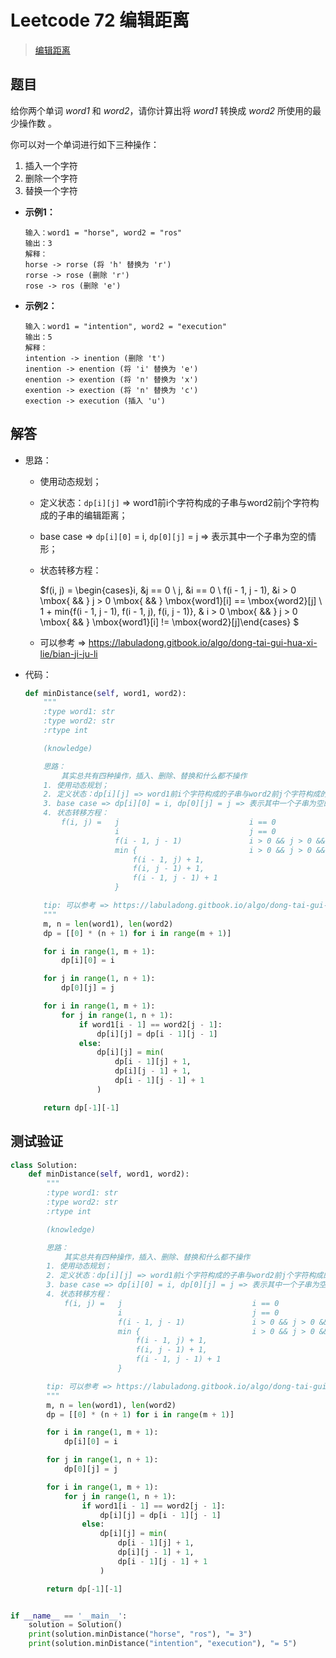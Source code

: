 # Leetcode 72 编辑距离

> [编辑距离](https://leetcode-cn.com/problems/edit-distance/)

## 题目

给你两个单词 *word1* 和 *word2*，请你计算出将 *word1* 转换成 *word2* 所使用的最少操作数 。

你可以对一个单词进行如下三种操作：

1. 插入一个字符
2. 删除一个字符
3. 替换一个字符

- **示例1：**

  ```
  输入：word1 = "horse", word2 = "ros"
  输出：3
  解释：
  horse -> rorse (将 'h' 替换为 'r')
  rorse -> rose (删除 'r')
  rose -> ros (删除 'e')
  ```

- **示例2：**

  ```
  输入：word1 = "intention", word2 = "execution"
  输出：5
  解释：
  intention -> inention (删除 't')
  inention -> enention (将 'i' 替换为 'e')
  enention -> exention (将 'n' 替换为 'x')
  exention -> exection (将 'n' 替换为 'c')
  exection -> execution (插入 'u')
  ```

## 解答

- 思路：

  - 使用动态规划；

  - 定义状态：`dp[i][j]` => word1前i个字符构成的子串与word2前j个字符构成的子串的编辑距离；

  - base case => `dp[i][0]` = i, `dp[0][j]` = j => 表示其中一个子串为空的情形；

  - 状态转移方程：

    $f(i, j) = \begin{cases}i, &j == 0 \\ j, &i == 0 \\ f(i - 1, j - 1), &i > 0 \mbox{ && } j > 0 \mbox{ && } \mbox{word1}[i] == \mbox{word2}[j] \\ 1 + min\{f(i - 1, j - 1), f(i - 1, j), f(i, j - 1)\}, & i > 0 \mbox{ && } j > 0 \mbox{ && } \mbox{word1}[i] != \mbox{word2}[j]\end{cases} $

  - 可以参考 => https://labuladong.gitbook.io/algo/dong-tai-gui-hua-xi-lie/bian-ji-ju-li

- 代码：

  ```python
  def minDistance(self, word1, word2):
      """
      :type word1: str
      :type word2: str
      :rtype int
  
      (knowledge)
  
      思路：
          其实总共有四种操作，插入、删除、替换和什么都不操作
      1. 使用动态规划；
      2. 定义状态：dp[i][j] => word1前i个字符构成的子串与word2前j个字符构成的子串的编辑距离；
      3. base case => dp[i][0] = i, dp[0][j] = j => 表示其中一个子串为空的情形
      4. 状态转移方程：
          f(i, j) =   j                             i == 0
                      i                             j == 0
                      f(i - 1, j - 1)               i > 0 && j > 0 && word1[i] == word2[j]
                      min {                         i > 0 && j > 0 && word1[i] != word2[j]  
                          f(i - 1, j) + 1,
                          f(i, j - 1) + 1,
                          f(i - 1, j - 1) + 1
                      }
  
      tip: 可以参考 => https://labuladong.gitbook.io/algo/dong-tai-gui-hua-xi-lie/bian-ji-ju-li
      """
      m, n = len(word1), len(word2)
      dp = [[0] * (n + 1) for i in range(m + 1)]
  
      for i in range(1, m + 1):
          dp[i][0] = i
  
      for j in range(1, n + 1):
          dp[0][j] = j
  
      for i in range(1, m + 1):
          for j in range(1, n + 1):
              if word1[i - 1] == word2[j - 1]:
                  dp[i][j] = dp[i - 1][j - 1]
              else:
                  dp[i][j] = min(
                      dp[i - 1][j] + 1,
                      dp[i][j - 1] + 1,
                      dp[i - 1][j - 1] + 1
                  )
  
      return dp[-1][-1]
  ```

## 测试验证

```python
class Solution:
    def minDistance(self, word1, word2):
        """
        :type word1: str
        :type word2: str
        :rtype int

        (knowledge)

        思路：
            其实总共有四种操作，插入、删除、替换和什么都不操作
        1. 使用动态规划；
        2. 定义状态：dp[i][j] => word1前i个字符构成的子串与word2前j个字符构成的子串的编辑距离；
        3. base case => dp[i][0] = i, dp[0][j] = j => 表示其中一个子串为空的情形
        4. 状态转移方程：
            f(i, j) =   j                             i == 0
                        i                             j == 0
                        f(i - 1, j - 1)               i > 0 && j > 0 && word1[i] == word2[j]
                        min {                         i > 0 && j > 0 && word1[i] != word2[j]  
                            f(i - 1, j) + 1,
                            f(i, j - 1) + 1,
                            f(i - 1, j - 1) + 1
                        }

        tip: 可以参考 => https://labuladong.gitbook.io/algo/dong-tai-gui-hua-xi-lie/bian-ji-ju-li
        """
        m, n = len(word1), len(word2)
        dp = [[0] * (n + 1) for i in range(m + 1)]

        for i in range(1, m + 1):
            dp[i][0] = i

        for j in range(1, n + 1):
            dp[0][j] = j

        for i in range(1, m + 1):
            for j in range(1, n + 1):
                if word1[i - 1] == word2[j - 1]:
                    dp[i][j] = dp[i - 1][j - 1]
                else:
                    dp[i][j] = min(
                        dp[i - 1][j] + 1,
                        dp[i][j - 1] + 1,
                        dp[i - 1][j - 1] + 1
                    )

        return dp[-1][-1]


if __name__ == '__main__':
    solution = Solution()
    print(solution.minDistance("horse", "ros"), "= 3")
    print(solution.minDistance("intention", "execution"), "= 5")
```